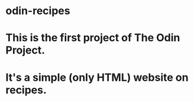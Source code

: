 # odin-recipes
# This is the first project of The Odin Project.
# It's a simple (only HTML) website on recipes. 
